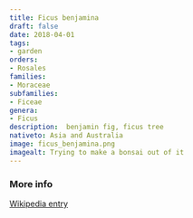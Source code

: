 ```yaml
---
title: Ficus benjamina
draft: false
date: 2018-04-01
tags:
- garden
orders:
- Rosales
families:
- Moraceae
subfamilies:
- Ficeae
genera:
- Ficus    
description:  benjamin fig, ficus tree
nativeto: Asia and Australia
image: ficus_benjamina.png
imagealt: Trying to make a bonsai out of it
---
```



### More info

[Wikipedia entry](https://wikipedia.org/wiki/Ficus_benjamina)
